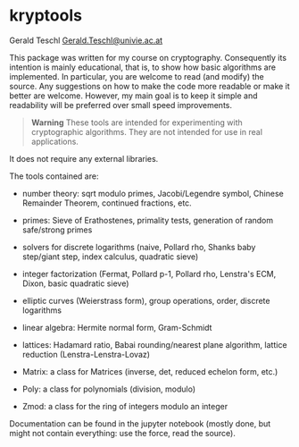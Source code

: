 # kryptools
Gerald Teschl <Gerald.Teschl@univie.ac.at>

This package was written for my course on cryptography. Consequently its intention is
mainly educational, that is, to show how basic algorithms are implemented. In particular,
you are welcome to read (and modify) the source. Any suggestions on how to make the
code more readable or make it better are welcome. However, my main goal is to keep
it simple and readability will be preferred over small speed improvements.

> **Warning**
> These tools are intended for experimenting with cryptographic algorithms. They are not intended for use in real applications.

It does not require any external libraries.

The tools contained are:

* number theory: sqrt modulo primes, Jacobi/Legendre symbol, Chinese Remainder Theorem, continued fractions, etc.
* primes: Sieve of Erathostenes, primality tests, generation of random safe/strong primes
* solvers for discrete logarithms (naive, Pollard rho, Shanks baby step/giant step, index calculus, quadratic sieve)
* integer factorization (Fermat, Pollard p-1, Pollard rho, Lenstra's ECM, Dixon, basic quadratic sieve)
* elliptic curves (Weierstrass form), group operations, order, discrete logarithms
* linear algebra: Hermite normal form, Gram-Schmidt
* lattices: Hadamard ratio, Babai rounding/nearest plane algorithm, lattice reduction (Lenstra-Lenstra-Lovaz)

* Matrix: a class for Matrices (inverse, det, reduced echelon form, etc.)
* Poly: a class for polynomials (division, modulo)
* Zmod: a class for the ring of integers modulo an integer

Documentation can be found in the jupyter notebook
(mostly done, but might not contain everything: use the force, read the source).